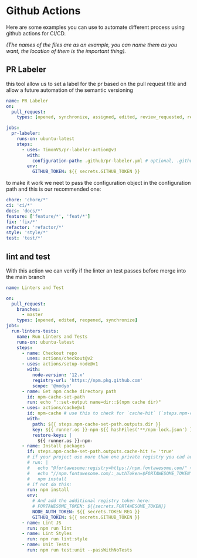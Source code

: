 # Github Actions

Here are some examples you can use to automate different process using github actions for CI/CD.

_(The names of the files are as an example, you can name them as you want, the location of them is the important thing)._

## PR Labeler

this tool allow us to set a label for the pr based on the pull request title and allow a future automation of the
semantic versioning

```yml
name: PR Labeler
on:
  pull_request:
    types: [opened, synchronize, assigned, edited, review_requested, ready_for_review]

jobs:
  pr-labeler:
    runs-on: ubuntu-latest
    steps:
      - uses: TimonVS/pr-labeler-action@v3
        with:
          configuration-path: .github/pr-labeler.yml # optional, .github/pr-labeler.yml is the default value
        env:
          GITHUB_TOKEN: ${{ secrets.GITHUB_TOKEN }}
```

to make it work we neet to pass the configuration object in the configuration path and this is our recommended one:

```yml
chore: 'chore/*'
ci: 'ci/*'
docs: 'docs/*'
feature: ['feature/*', 'feat/*']
fix: 'fix/*'
refactor: 'refactor/*'
style: 'style/*'
test: 'test/*'
```

## lint and test

With this action we can verify if the linter an test passes before merge into the main branch

```yml
name: Linters and Test

on:
  pull_request:
    branches:
      - master
    types: [opened, edited, reopened, synchronize]
jobs:
  run-linters-tests:
    name: Run Linters and Tests
    runs-on: ubuntu-latest
    steps:
      - name: Checkout repo
        uses: actions/checkout@v2
      - uses: actions/setup-node@v1
        with:
          node-version: '12.x'
          registry-url: 'https://npm.pkg.github.com'
          scope: '@modyo'
      - name: Get npm cache directory path
        id: npm-cache-set-path
        run: echo "::set-output name=dir::$(npm cache dir)"
      - uses: actions/cache@v1
        id: npm-cache # use this to check for `cache-hit` (`steps.npm-cache.outputs.cache-hit != 'true'`)
        with:
          path: ${{ steps.npm-cache-set-path.outputs.dir }}
          key: ${{ runner.os }}-npm-${{ hashFiles('**/npm-lock.json') }}
          restore-keys: |
            ${{ runner.os }}-npm-
      - name: Install packages
        if: steps.npm-cache-set-path.outputs.cache-hit != 'true'
        # if your project use more than one private registry you cad add it like this:
        # run: |
        #   echo "@fortawesome:registry=https://npm.fontawesome.com/" >> .npmrc
        #   echo "//npm.fontawesome.com/:_authToken=$FORTAWESOME_TOKEN" >> .npmrc
        #   npm install
        # if not do this:
        run: npm install
        env:
          # And add the additional registry token here:
          # FORTAWESOME_TOKEN: ${{secrets.FORTAWESOME_TOKEN}}
          NODE_AUTH_TOKEN: ${{ secrets.TOKEN_REG }}
          GITHUB_TOKEN: ${{ secrets.GITHUB_TOKEN }}
      - name: Lint JS
        run: npm run lint
      - name: Lint Styles
        run: npm run lint:style
      - name: Unit Tests
        run: npm run test:unit --passWithNoTests
```
